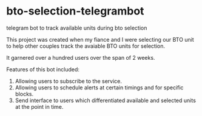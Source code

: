 # bto-selection-telegrambot

telegram bot to track available units during bto selection

This project was created when my fiance and I were selecting our BTO unit to help other couples track the avaiable BTO units for selection.

It garnered over a hundred users over the span of 2 weeks.

Features of this bot included:

1. Allowing users to subscribe to the service.
2. Allowing users to schedule alerts at certain timings and for specific blocks.
3. Send interface to users which differentiated available and selected units at the point in time.
